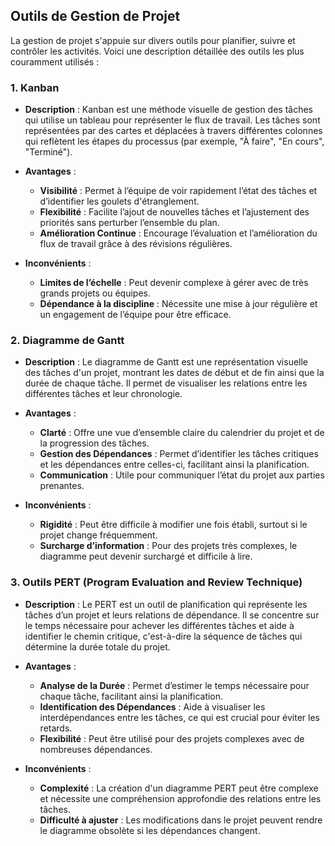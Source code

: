 ## Outils de Gestion de Projet

La gestion de projet s'appuie sur divers outils pour planifier, suivre et contrôler les activités. Voici une description détaillée des outils les plus couramment utilisés :

### 1. **Kanban**

- **Description** : Kanban est une méthode visuelle de gestion des tâches qui utilise un tableau pour représenter le flux de travail. Les tâches sont représentées par des cartes et déplacées à travers différentes colonnes qui reflètent les étapes du processus (par exemple, "À faire", "En cours", "Terminé").
  
- **Avantages** :
  - **Visibilité** : Permet à l’équipe de voir rapidement l’état des tâches et d’identifier les goulets d'étranglement.
  - **Flexibilité** : Facilite l’ajout de nouvelles tâches et l’ajustement des priorités sans perturber l’ensemble du plan.
  - **Amélioration Continue** : Encourage l’évaluation et l’amélioration du flux de travail grâce à des révisions régulières.

- **Inconvénients** :
  - **Limites de l’échelle** : Peut devenir complexe à gérer avec de très grands projets ou équipes.
  - **Dépendance à la discipline** : Nécessite une mise à jour régulière et un engagement de l’équipe pour être efficace.

### 2. **Diagramme de Gantt**

- **Description** : Le diagramme de Gantt est une représentation visuelle des tâches d'un projet, montrant les dates de début et de fin ainsi que la durée de chaque tâche. Il permet de visualiser les relations entre les différentes tâches et leur chronologie.

- **Avantages** :
  - **Clarté** : Offre une vue d’ensemble claire du calendrier du projet et de la progression des tâches.
  - **Gestion des Dépendances** : Permet d’identifier les tâches critiques et les dépendances entre celles-ci, facilitant ainsi la planification.
  - **Communication** : Utile pour communiquer l’état du projet aux parties prenantes.

- **Inconvénients** :
  - **Rigidité** : Peut être difficile à modifier une fois établi, surtout si le projet change fréquemment.
  - **Surcharge d’information** : Pour des projets très complexes, le diagramme peut devenir surchargé et difficile à lire.

### 3. **Outils PERT (Program Evaluation and Review Technique)**

- **Description** : Le PERT est un outil de planification qui représente les tâches d’un projet et leurs relations de dépendance. Il se concentre sur le temps nécessaire pour achever les différentes tâches et aide à identifier le chemin critique, c'est-à-dire la séquence de tâches qui détermine la durée totale du projet.

- **Avantages** :
  - **Analyse de la Durée** : Permet d’estimer le temps nécessaire pour chaque tâche, facilitant ainsi la planification.
  - **Identification des Dépendances** : Aide à visualiser les interdépendances entre les tâches, ce qui est crucial pour éviter les retards.
  - **Flexibilité** : Peut être utilisé pour des projets complexes avec de nombreuses dépendances.

- **Inconvénients** :
  - **Complexité** : La création d'un diagramme PERT peut être complexe et nécessite une compréhension approfondie des relations entre les tâches.
  - **Difficulté à ajuster** : Les modifications dans le projet peuvent rendre le diagramme obsolète si les dépendances changent.